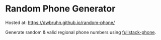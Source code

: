 # Random Phone Generator

Hosted at: https://dwbruhn.github.io/random-phone/

Generate random & valid regional phone numbers using [fullstack-phone](https://github.com/paypal/fullstack-phone).
